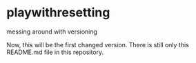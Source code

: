 # playwithresetting
messing around with versioning

Now, this will be the first changed version.   There is still only this README.md file in this repository.

